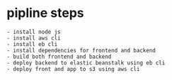 # pipline steps
    - install node js
    - install aws cli
    - install eb cli 
    - install dependencies for frontend and backend
    - build both frontend and backend 
    - deploy backend to elastic beanstalk using eb cli
    - deploy front and app to s3 using aws cli
